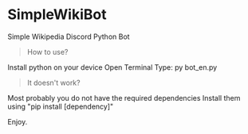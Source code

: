 # SimpleWikiBot
Simple Wikipedia Discord Python Bot

>How to use?

Install python on your device
Open Terminal
Type: py bot_en.py

>It doesn't work?

Most probably you do not have the required dependencies
Install them using "pip install [dependency]"

Enjoy.
